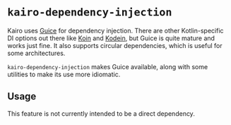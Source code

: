 # `kairo-dependency-injection`

Kairo uses [Guice](https://github.com/google/guice) for dependency injection.
There are other Kotlin-specific DI options out there
like [Koin](https://github.com/InsertKoinIO/koin) and [Kodein](https://github.com/kosi-libs/Kodein),
but Guice is quite mature and works just fine.
It also supports circular dependencies, which is useful for some architectures.

`kairo-dependency-injection` makes Guice available,
along with some utilities to make its use more idiomatic.

## Usage

This feature is not currently intended to be a direct dependency.
